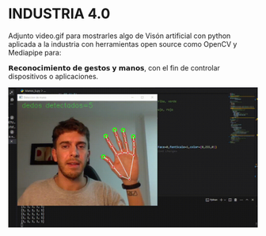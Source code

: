 <h1>INDUSTRIA 4.0</h1>

<p>Adjunto video.gif para mostrarles algo de Visón artificial con python aplicada a la industria con herramientas open source como OpenCV y Mediapipe para:
  
𝗥𝗲𝗰𝗼𝗻𝗼𝗰𝗶𝗺𝗶𝗲𝗻𝘁𝗼 𝗱𝗲 𝗴𝗲𝘀𝘁𝗼𝘀 𝘆 𝗺𝗮𝗻𝗼𝘀, con el fin de controlar dispositivos o aplicaciones.</p>

<p align="center">
  <img src="https://github.com/JoacoCavarzan/Industria4.0/blob/main/video.gif" alt="Coding Gif">
</p>
